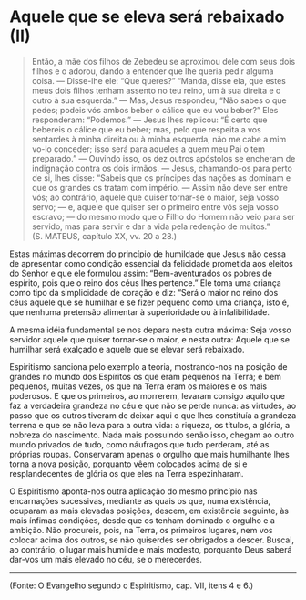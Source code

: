 # Aquele que se eleva será rebaixado (II)

> Então, a mãe dos filhos de Zebedeu se aproximou dele com seus dois filhos e o adorou, dando a entender que lhe queria pedir alguma coisa. — Disse-lhe ele: “Que queres?” “Manda, disse ela, que estes meus dois filhos tenham assento no teu reino, um à sua direita e o outro à sua esquerda.” — Mas, Jesus respondeu, “Não sabes o que pedes; podeis vós ambos beber o cálice que eu vou beber?” Eles responderam: “Podemos.” — Jesus lhes replicou: “É certo que bebereis o cálice que eu beber; mas, pelo que respeita a vos sentardes à minha direita ou à minha esquerda, não me cabe a mim vo-lo conceder; isso será para aqueles a quem meu Pai o tem preparado.” — Ouvindo isso, os dez outros apóstolos se encheram de indignação contra os dois irmãos. — Jesus, chamando-os para perto de si, lhes disse: “Sabeis que os príncipes das nações as dominam e que os grandes os tratam com império. — Assim não deve ser entre vós; ao contrário, aquele que quiser tornar-se o maior, seja vosso servo; — e, aquele que quiser ser o primeiro entre vós seja vosso escravo; — do mesmo modo que o Filho do Homem não veio para ser servido, mas para servir e dar a vida pela redenção de muitos.”<br>
> (S. MATEUS, capítulo XX, vv. 20 a 28.)

Estas máximas decorrem do princípio de humildade que Jesus não cessa de apresentar como condição essencial da felicidade prometida aos eleitos do Senhor e que ele formulou assim: “Bem-aventurados os pobres de espírito, pois que o reino dos céus lhes pertence.” Ele toma uma criança como tipo da simplicidade de coração e diz: “Será o maior no reino dos céus aquele que se humilhar e se fizer pequeno como uma criança, isto é, que nenhuma pretensão alimentar à superioridade ou à infalibilidade.

A mesma idéia fundamental se nos depara nesta outra máxima: Seja vosso servidor aquele que quiser tornar-se o maior, e nesta outra: Aquele que se humilhar será exalçado e aquele que se elevar será rebaixado.

Espiritismo sanciona pelo exemplo a teoria, mostrando-nos na posição de grandes no mundo dos Espíritos os que eram pequenos na Terra; e bem pequenos, muitas vezes, os que na Terra eram os maiores e os mais poderosos. E que os primeiros, ao morrerem, levaram consigo aquilo que faz a verdadeira grandeza no céu e que não se perde nunca: as virtudes, ao passo que os outros tiveram de deixar aqui o que lhes constituía a grandeza terrena e que se não leva para a outra vida: a riqueza, os títulos, a glória, a nobreza do nascimento. Nada mais possuindo senão isso, chegam ao outro mundo privados de tudo, como náufragos que tudo perderam, até as próprias roupas. Conservaram apenas o orgulho que mais humilhante lhes torna a nova posição, porquanto vêem colocados acima de si e resplandecentes de glória os que eles na Terra espezinharam.

O Espiritismo aponta-nos outra aplicação do mesmo princípio nas encarnações sucessivas, mediante as quais os que, numa existência, ocuparam as mais elevadas posições, descem, em existência seguinte, às mais ínfimas condições, desde que os tenham dominado o orgulho e a ambição. Não procureis, pois, na Terra, os primeiros lugares, nem vos colocar acima dos outros, se não quiserdes ser obrigados a descer. Buscai, ao contrário, o lugar mais humilde e mais modesto, porquanto Deus saberá dar-vos um mais elevado no céu, se o merecerdes.

****************************

(Fonte: O Evangelho segundo o Espiritismo, cap. VII, itens 4 e 6.)
